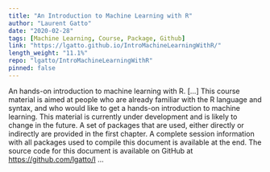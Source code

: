 ```yaml
---
title: "An Introduction to Machine Learning with R"
author: "Laurent Gatto"
date: "2020-02-28"
tags: [Machine Learning, Course, Package, Github]
link: "https://lgatto.github.io/IntroMachineLearningWithR/"
length_weight: "11.1%"
repo: "lgatto/IntroMachineLearningWithR"
pinned: false
---
```


An hands-on introduction to machine learning with R. [...] This course material is aimed at people who are already familiar with
the R language and syntax, and who would like to get a hands-on
introduction to machine learning. This material is currently under development and is likely to change
in the future. A set of packages that are used, either directly or indirectly are
provided in the first chapter. A complete session information with all
packages used to compile this document is available at the end. The source code for this document is available on GitHub at
https://github.com/lgatto/I ...
